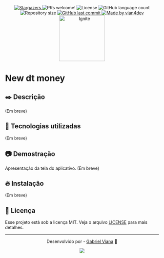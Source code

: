 <div align="center">
  <a href="https://github.com/vian4dev/dtmoney/stargazers">
    <img alt="Stargazers" src="https://img.shields.io/github/stars/vian4dev/dtmoney?style=social">
  </a>
  
  <img alt="PRs welcome!" src="https://img.shields.io/static/v1?label=PRs&message=welcome&color=7159c1&labelColor=000000" />
  <img alt="License" src="https://img.shields.io/static/v1?label=license&message=MIT&color=7159c1&labelColor=000000">
  <img alt="GitHub language count" src="https://img.shields.io/github/languages/count/vian4dev/dtmoney?color=%2304D361">
  <img alt="Repository size" src="https://img.shields.io/github/repo-size/vian4dev/dtmoney">
	
  <a href="https://github.com/vian4dev/dtmoney/commits/master">
    <img alt="GitHub last commit" src="https://img.shields.io/github/last-commit/vian4dev/dtmoney">
  </a>
  
  <a href="https://www.linkedin.com/in/vianadev/">
    <img alt="Made by vian4dev" src="https://img.shields.io/badge/made%20by-vian4dev-%2304D361">
  </a>
</div>

<div align="center">
  <img src="https://www.rocketseat.com.br/assets/logos/ignite-reduced.svg" width="150" height="150" alt="Ignite">
</div>

# New dt money

## ✒️ Descrição
(Em breve)

## 🚀 Tecnologias utilizadas
(Em breve)

## 📷 Demostração
Apresentação da tela do aplicativo.
(Em breve)

## 🔥 Instalação
(Em breve)

## 📝 Licença
Esse projeto está sob a licença MIT. Veja o arquivo [LICENSE](LICENSE) para mais detalhes.

---
<div align="center"> 
 <p>Desenvolvido por - <a href="https://github.com/vian4dev">Gabriel Viana</a> 🤖</p>
 
 <a href="https://www.linkedin.com/in/vianadev" target="_blank"><img src="https://img.shields.io/badge/-LinkedIn-%230077B5?style=for-the-badge&logo=linkedin&logoColor=white" target="_blank"></a> 
</div>
